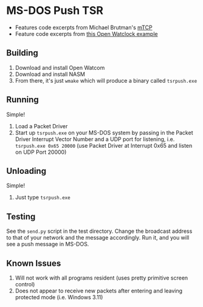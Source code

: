 # MS-DOS Push TSR

* Features code excerpts from Michael Brutman's [mTCP](http://www.brutman.com/mTCP/)
* Feature code excerpts from [this Open Watclock example](https://www.vcfed.org/forum/forum/technical-support/vintage-computer-programming/23586-tsr-programs-with-open-watcom?p=304280#post304280)

## Building
1. Download and install Open Watcom
2. Download and install NASM
3. From there, it's just `wmake` which will produce a binary called `tsrpush.exe`

## Running
Simple! 
1. Load a Packet Driver
2. Start up `tsrpush.exe` on your MS-DOS system by passing in the Packet Driver Interrupt Vector Number and a UDP port for listening, i.e.
`tsrpush.exe 0x65 20000` (use Packet Driver at Interrupt 0x65 and listen on UDP Port 20000)

## Unloading
Simple!
1. Just type `tsrpush.exe`

## Testing
See the `send.py` script in the test directory.  Change the broadcast address to that of your network and the message accordingly.  Run it, and you will see a push message in MS-DOS.

## Known Issues
1. Will not work with all programs resident (uses pretty primitive screen control)
2. Does not appear to receive new packets after entering and leaving protected mode (i.e. Windows 3.11)
